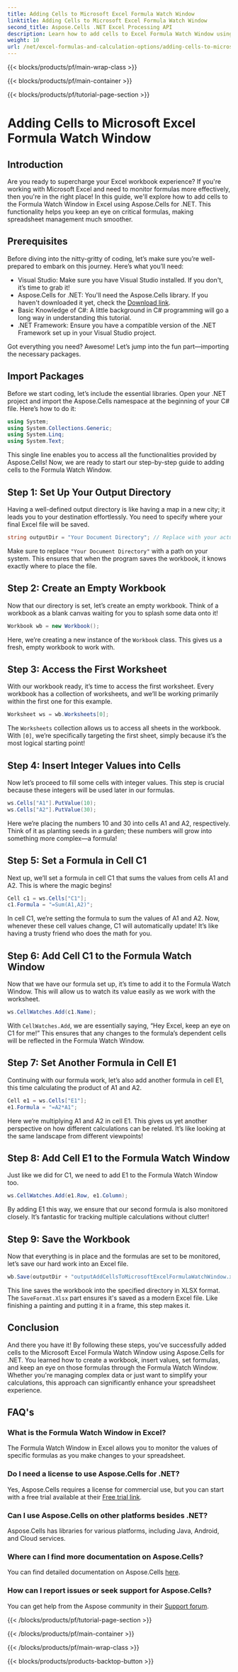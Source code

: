 ```yaml
---
title: Adding Cells to Microsoft Excel Formula Watch Window
linktitle: Adding Cells to Microsoft Excel Formula Watch Window
second_title: Aspose.Cells .NET Excel Processing API
description: Learn how to add cells to Excel Formula Watch Window using Aspose.Cells for .NET with this step-by-step guide. It's simple and efficient.
weight: 10
url: /net/excel-formulas-and-calculation-options/adding-cells-to-microsoft-excel-formula-watch-window/
---
```


{{< blocks/products/pf/main-wrap-class >}}

{{< blocks/products/pf/main-container >}}

{{< blocks/products/pf/tutorial-page-section >}}

# Adding Cells to Microsoft Excel Formula Watch Window

## Introduction

Are you ready to supercharge your Excel workbook experience? If you're working with Microsoft Excel and need to monitor formulas more effectively, then you're in the right place! In this guide, we'll explore how to add cells to the Formula Watch Window in Excel using Aspose.Cells for .NET. This functionality helps you keep an eye on critical formulas, making spreadsheet management much smoother.

## Prerequisites

Before diving into the nitty-gritty of coding, let’s make sure you’re well-prepared to embark on this journey. Here’s what you’ll need:

- Visual Studio: Make sure you have Visual Studio installed. If you don't, it’s time to grab it!
- Aspose.Cells for .NET: You'll need the Aspose.Cells library. If you haven't downloaded it yet, check the [Download link](https://releases.aspose.com/cells/net/).
- Basic Knowledge of C#: A little background in C# programming will go a long way in understanding this tutorial.
- .NET Framework: Ensure you have a compatible version of the .NET Framework set up in your Visual Studio project.

Got everything you need? Awesome! Let’s jump into the fun part—importing the necessary packages.

## Import Packages

Before we start coding, let’s include the essential libraries. Open your .NET project and import the Aspose.Cells namespace at the beginning of your C# file. Here’s how to do it:

```csharp
using System;
using System.Collections.Generic;
using System.Linq;
using System.Text;
```

This single line enables you to access all the functionalities provided by Aspose.Cells! Now, we are ready to start our step-by-step guide to adding cells to the Formula Watch Window.

## Step 1: Set Up Your Output Directory

Having a well-defined output directory is like having a map in a new city; it leads you to your destination effortlessly. You need to specify where your final Excel file will be saved.

```csharp
string outputDir = "Your Document Directory"; // Replace with your actual directory
```

Make sure to replace `"Your Document Directory"` with a path on your system. This ensures that when the program saves the workbook, it knows exactly where to place the file.

## Step 2: Create an Empty Workbook

Now that our directory is set, let’s create an empty workbook. Think of a workbook as a blank canvas waiting for you to splash some data onto it!

```csharp
Workbook wb = new Workbook();
```

Here, we’re creating a new instance of the `Workbook` class. This gives us a fresh, empty workbook to work with. 

## Step 3: Access the First Worksheet

With our workbook ready, it’s time to access the first worksheet. Every workbook has a collection of worksheets, and we’ll be working primarily within the first one for this example.

```csharp
Worksheet ws = wb.Worksheets[0];
```

The `Worksheets` collection allows us to access all sheets in the workbook. With `[0]`, we’re specifically targeting the first sheet, simply because it’s the most logical starting point!

## Step 4: Insert Integer Values into Cells

Now let’s proceed to fill some cells with integer values. This step is crucial because these integers will be used later in our formulas.

```csharp
ws.Cells["A1"].PutValue(10);
ws.Cells["A2"].PutValue(30);
```

Here we’re placing the numbers 10 and 30 into cells A1 and A2, respectively. Think of it as planting seeds in a garden; these numbers will grow into something more complex—a formula! 

## Step 5: Set a Formula in Cell C1

Next up, we’ll set a formula in cell C1 that sums the values from cells A1 and A2. This is where the magic begins!

```csharp
Cell c1 = ws.Cells["C1"];
c1.Formula = "=Sum(A1,A2)";
```

In cell C1, we’re setting the formula to sum the values of A1 and A2. Now, whenever these cell values change, C1 will automatically update! It’s like having a trusty friend who does the math for you.

## Step 6: Add Cell C1 to the Formula Watch Window

Now that we have our formula set up, it’s time to add it to the Formula Watch Window. This will allow us to watch its value easily as we work with the worksheet.

```csharp
ws.CellWatches.Add(c1.Name);
```

With `CellWatches.Add`, we are essentially saying, “Hey Excel, keep an eye on C1 for me!” This ensures that any changes to the formula’s dependent cells will be reflected in the Formula Watch Window.

## Step 7: Set Another Formula in Cell E1

Continuing with our formula work, let’s also add another formula in cell E1, this time calculating the product of A1 and A2.

```csharp
Cell e1 = ws.Cells["E1"];
e1.Formula = "=A2*A1";
```

Here we’re multiplying A1 and A2 in cell E1. This gives us yet another perspective on how different calculations can be related. It’s like looking at the same landscape from different viewpoints!

## Step 8: Add Cell E1 to the Formula Watch Window

Just like we did for C1, we need to add E1 to the Formula Watch Window too.

```csharp
ws.CellWatches.Add(e1.Row, e1.Column);
```

By adding E1 this way, we ensure that our second formula is also monitored closely. It’s fantastic for tracking multiple calculations without clutter!

## Step 9: Save the Workbook

Now that everything is in place and the formulas are set to be monitored, let’s save our hard work into an Excel file.

```csharp
wb.Save(outputDir + "outputAddCellsToMicrosoftExcelFormulaWatchWindow.xlsx", SaveFormat.Xlsx);
```

This line saves the workbook into the specified directory in XLSX format. The `SaveFormat.Xlsx` part ensures it's saved as a modern Excel file. Like finishing a painting and putting it in a frame, this step makes it.

## Conclusion

And there you have it! By following these steps, you've successfully added cells to the Microsoft Excel Formula Watch Window using Aspose.Cells for .NET. You learned how to create a workbook, insert values, set formulas, and keep an eye on those formulas through the Formula Watch Window. Whether you're managing complex data or just want to simplify your calculations, this approach can significantly enhance your spreadsheet experience.

## FAQ's

### What is the Formula Watch Window in Excel?  
The Formula Watch Window in Excel allows you to monitor the values of specific formulas as you make changes to your spreadsheet.

### Do I need a license to use Aspose.Cells for .NET?  
Yes, Aspose.Cells requires a license for commercial use, but you can start with a free trial available at their [Free trial link](https://releases.aspose.com/).

### Can I use Aspose.Cells on other platforms besides .NET?  
Aspose.Cells has libraries for various platforms, including Java, Android, and Cloud services.

### Where can I find more documentation on Aspose.Cells?  
You can find detailed documentation on Aspose.Cells [here](https://reference.aspose.com/cells/net/).

### How can I report issues or seek support for Aspose.Cells?  
You can get help from the Aspose community in their [Support forum](https://forum.aspose.com/c/cells/9).


{{< /blocks/products/pf/tutorial-page-section >}}

{{< /blocks/products/pf/main-container >}}

{{< /blocks/products/pf/main-wrap-class >}}

{{< blocks/products/products-backtop-button >}}
